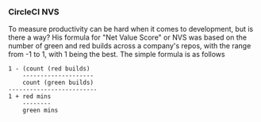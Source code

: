 ### CircleCI NVS

To measure productivity can be hard when it comes to development, but is there a way?  His formula for "Net Value Score" or NVS was based on the number of green and red builds across a company's repos, with the range from -1 to 1, with 1 being the best.  The simple formula is as follows

```
1 - (count (red builds)
    --------------------
    count (green builds)
-------------------------
1 + red mins
    --------
    green mins
```
